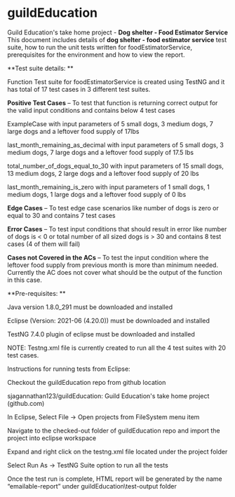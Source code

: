 # guildEducation
Guild Education's take home project - **Dog shelter - Food Estimator Service**
This document includes details of **dog shelter - food estimator service** test suite, how to run the unit tests written for foodEstimatorService, prerequisites for the environment and how to view the report. 

**Test suite details: **

Function Test suite for foodEstimatorService is created using TestNG and it has total of 17 test cases in 3 different test suites. 

**Positive Test Cases** – To test that function is returning correct output for the valid input conditions and contains below 4 test cases 

ExampleCase with input parameters of 5 small dogs, 3 medium dogs, 7 large dogs and a leftover food supply of 17lbs 

last_month_remaining_as_decimal with input parameters of 5 small dogs, 3 medium dogs, 7 large dogs and a leftover food supply of 17.5 lbs 

total_number_of_dogs_equal_to_30 with input parameters of 15 small dogs, 13 medium dogs, 2 large dogs and a leftover food supply of 20 lbs 

last_month_remaining_is_zero with input parameters of 1 small dogs, 1 medium dogs, 1 large dogs and a leftover food supply of 0 lbs 

**Edge Cases** – To test edge case scenarios like number of dogs is zero or equal to 30 and contains 7 test cases 

**Error Cases** – To test input conditions that should result in error like number of dogs is < 0 or total number of all sized dogs is > 30 and contains 8 test cases (4 of them will fail) 

**Cases not Covered in the ACs** – To test the input condition where the leftover food supply from previous month is more than minimum needed. Currently the AC does not cover what should be the output of the function in this case.  

**Pre-requisites: **

Java version 1.8.0_291 must be downloaded and installed 

Eclipse (Version: 2021-06 (4.20.0)) must be downloaded and installed 

TestNG 7.4.0 plugin of eclipse must be downloaded and installed 

NOTE: Testng.xml file is currently created to run all the 4 test suites with 20 test cases. 

Instructions for running tests from Eclipse: 

Checkout the guildEducation repo from github location  

sjagannathan123/guildEducation: Guild Education's take home project (github.com) 

In Eclipse, Select File -> Open projects from FileSystem menu item 

Navigate to the checked-out folder of guildEducation repo and import the project into eclipse workspace 

Expand and right click on the testng.xml file located under the project folder 

Select Run As -> TestNG Suite option to run all the tests 

Once the test run is complete, HTML report will be generated by the name “emailable-report” under guildEducation\test-output folder 
